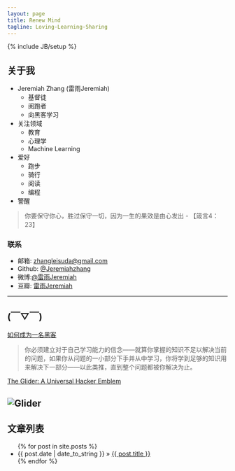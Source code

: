 ```yaml
---
layout: page
title: Renew Mind
tagline: Loving-Learning-Sharing
---
```

{% include JB/setup %}

## 关于我

- Jeremiah Zhang (雷雨Jeremiah)
	- 基督徒
	- 阅跑者
	- 向黑客学习
- 关注领域
	- 教育
	- 心理学
	- Machine Learning
- 爱好
	- 跑步
	- 骑行
	- 阅读
	- 编程
- 警醒
	
> 你要保守你心，胜过保守一切，因为一生的果效是由心发出 - 【箴言4：23】  

### 联系 ###

- 邮箱: zhangleisuda@gmail.com   
- Github: [@Jeremiahzhang](https://github.com/JeremiahZhang)    
- 微博:[@雷雨Jeremiah](http://weibo.com/ZhangXiaowoStef)    
- 豆瓣: [雷雨Jeremiah](http://www.douban.com/people/jesuslovingyou/) 


***

## (￣▽￣) 
[如何成为一名黑客](http://translations.readthedocs.org/en/latest/hacker_howto.html#id3)
> 你必须建立对于自己学习能力的信念——就算你掌握的知识不足以解决当前的问题，如果你从问题的一小部分下手并从中学习，你将学到足够的知识用来解决下一部分——以此类推，直到整个问题都被你解决为止。

[The Glider: A Universal Hacker Emblem ](http://www.catb.org/~esr/hacker-emblem/)

![Glider](http://www.catb.org/~esr/hacker-emblem/glider.png)
----------

## 文章列表

<ul class="posts">
  {% for post in site.posts %}
    <li><span>{{ post.date | date_to_string }}</span> &raquo; <a href="{{ BASE_PATH }}{{ post.url }}">{{ post.title }}</a></li>
  {% endfor %}
</ul>



